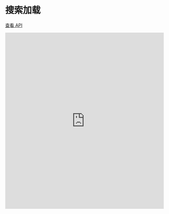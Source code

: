 # 搜索加载

[查看 API](http://www.easybui.com/guide/api/classes/bui.searchbar.html)

<iframe width="100%" height="560" src="http://www.easybui.com/demo/source.html?url=pages/ui_controls/bui.searchbar&code=full,result" allowfullscreen="allowfullscreen" frameborder="0"></iframe>
